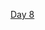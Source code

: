 [Day 8](https://transcripts.gotomeeting.com/#/s/d246bf5af11b54cdbee65f5f1fa2372617c157522c2786c9ed603acdc9470d43)


